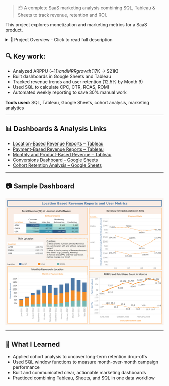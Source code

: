 > 📦 A complete SaaS marketing analysis combining SQL, Tableau & Sheets to track revenue, retention and ROI.

This project explores monetization and marketing metrics for a SaaS product.

<details>
<summary>🧾 Project Overview - Click to read full description</summary>

This project focuses on analyzing the revenue performance and user monetization trends of a SaaS product using structured data from marketing campaigns and user behavior logs.

The goal was to create a complete picture of how marketing spend translates into paying users and recurring revenue over time. Using SQL, Tableau, and Google Sheets, I processed and visualized key performance indicators such as ARPPU, MRR, CPC, CTR, ROAS, and ROMI across different acquisition channels and campaigns.

The analysis began with a breakdown of paid user acquisition and its impact on revenue. Tableau dashboards were created to highlight geographic performance differences and monthly fluctuations in income. A cohort-based retention model was also implemented in Google Sheets to monitor long-term user engagement and identify where drop-offs occurred.

In parallel, SQL queries were developed to automate the extraction of advertising metrics from campaign-level data, enabling weekly reporting and performance comparisons across platforms.

The project serves as a full-cycle marketing analytics case, from data extraction to visualization and insight delivery, with a focus on business-relevant metrics and practical decision support for marketing teams.

</details>


## 🔍 Key work:

- Analyzed ARPPU (~$11) and MRR growth ($17K → $21K)
- Built dashboards in Google Sheets and Tableau
- Tracked revenue trends and user retention (12.5% by Month 9)
- Used SQL to calculate CPC, CTR, ROAS, ROMI
- Automated weekly reporting to save 30% manual work

**Tools used:** SQL, Tableau, Google Sheets, cohort analysis, marketing analytics

---

## 📊 Dashboards & Analysis Links

- [Location-Based Revenue Reports – Tableau](https://public.tableau.com/app/profile/cem.kahvecioglu/viz/UnitEconomicsSaaSFinancialMetrics/LocationBasedRevenueReportsandUserMetrics)
- [Payment-Based Revenue Reports – Tableau](https://public.tableau.com/app/profile/cem.kahvecioglu/viz/Payment-BasedRevenueReports/PaymentDateReports)
- [Monthly and Product-Based Revenue – Tableau](https://public.tableau.com/app/profile/cem.kahvecioglu/viz/RevenueReports_17492974831360/Dashboard1#1)
- [Conversions Dashboard – Google Sheets](https://docs.google.com/spreadsheets/d/1_ceNWVBsuXzbWSdvaeN4gRUPaifxpr7i7EQ_j3RGzas/edit?gid=1012928360#gid=1012928360)
- [Cohort Retention Analysis – Google Sheets](https://docs.google.com/spreadsheets/d/1PSg_Jr3qz8FUQ5qzf0q-LJ87h20C8p0WM-TvZugrNbg/edit?gid=1608704866#gid=1608704866)

---

## 📷 Sample Dashboard

![Revenue Dashboard](./dashboard-preview.png)



---

## 🧠 What I Learned

- Applied cohort analysis to uncover long-term retention drop-offs  
- Used SQL window functions to measure month-over-month campaign performance  
- Built and communicated clear, actionable marketing dashboards  
- Practiced combining Tableau, Sheets, and SQL in one data workflow

